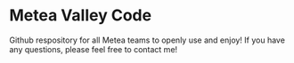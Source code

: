 # Metea Valley Code
Github respository for all Metea teams to openly use and enjoy! If you have any questions, please feel free to contact me!
